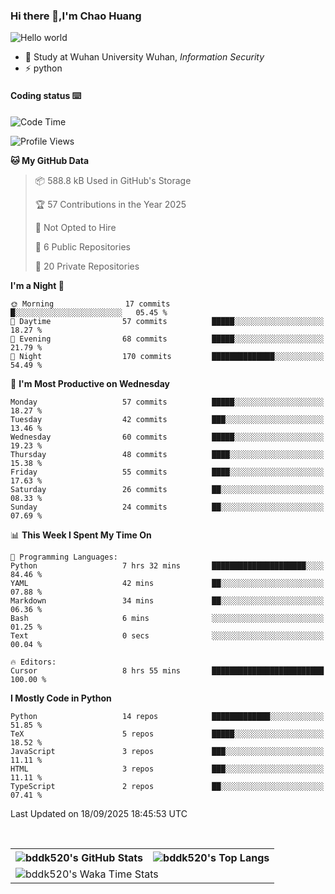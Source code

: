 ### Hi there 👋,I'm Chao Huang


<img src="https://raw.githubusercontent.com/sagar-viradiya/sagar-viradiya/master/resources/banner.png" alt="Hello world">


<br/>


- 🍻  Study at Wuhan University Wuhan, _Information Security_
- ⚡  python



#### Coding status  ⌨️

<!--START_SECTION:waka-->
![Code Time](http://img.shields.io/badge/Code%20Time-921%20hrs%2047%20mins-blue)

![Profile Views](http://img.shields.io/badge/Profile%20Views-0-blue)

**🐱 My GitHub Data** 

> 📦 588.8 kB Used in GitHub's Storage 
 > 
> 🏆 57 Contributions in the Year 2025
 > 
> 🚫 Not Opted to Hire
 > 
> 📜 6 Public Repositories 
 > 
> 🔑 20 Private Repositories 
 > 
**I'm a Night 🦉** 

```text
🌞 Morning                17 commits          █░░░░░░░░░░░░░░░░░░░░░░░░   05.45 % 
🌆 Daytime                57 commits          █████░░░░░░░░░░░░░░░░░░░░   18.27 % 
🌃 Evening                68 commits          █████░░░░░░░░░░░░░░░░░░░░   21.79 % 
🌙 Night                  170 commits         ██████████████░░░░░░░░░░░   54.49 % 
```
📅 **I'm Most Productive on Wednesday** 

```text
Monday                   57 commits          █████░░░░░░░░░░░░░░░░░░░░   18.27 % 
Tuesday                  42 commits          ███░░░░░░░░░░░░░░░░░░░░░░   13.46 % 
Wednesday                60 commits          █████░░░░░░░░░░░░░░░░░░░░   19.23 % 
Thursday                 48 commits          ████░░░░░░░░░░░░░░░░░░░░░   15.38 % 
Friday                   55 commits          ████░░░░░░░░░░░░░░░░░░░░░   17.63 % 
Saturday                 26 commits          ██░░░░░░░░░░░░░░░░░░░░░░░   08.33 % 
Sunday                   24 commits          ██░░░░░░░░░░░░░░░░░░░░░░░   07.69 % 
```


📊 **This Week I Spent My Time On** 

```text
💬 Programming Languages: 
Python                   7 hrs 32 mins       █████████████████████░░░░   84.46 % 
YAML                     42 mins             ██░░░░░░░░░░░░░░░░░░░░░░░   07.88 % 
Markdown                 34 mins             ██░░░░░░░░░░░░░░░░░░░░░░░   06.36 % 
Bash                     6 mins              ░░░░░░░░░░░░░░░░░░░░░░░░░   01.25 % 
Text                     0 secs              ░░░░░░░░░░░░░░░░░░░░░░░░░   00.04 % 

🔥 Editors: 
Cursor                   8 hrs 55 mins       █████████████████████████   100.00 % 
```

**I Mostly Code in Python** 

```text
Python                   14 repos            █████████████░░░░░░░░░░░░   51.85 % 
TeX                      5 repos             █████░░░░░░░░░░░░░░░░░░░░   18.52 % 
JavaScript               3 repos             ███░░░░░░░░░░░░░░░░░░░░░░   11.11 % 
HTML                     3 repos             ███░░░░░░░░░░░░░░░░░░░░░░   11.11 % 
TypeScript               2 repos             ██░░░░░░░░░░░░░░░░░░░░░░░   07.41 % 
```




 Last Updated on 18/09/2025 18:45:53 UTC
<!--END_SECTION:waka-->

<br/>

<table>
  <tr>
    <th>
      <img alt="bddk520's GitHub Stats" src="https://github-readme-stats-git-masterrstaa-rickstaa.vercel.app/api?username=bddk520&show_icons=true&theme=transparent&hide_border=true" align="center" />
    </th>
    <th>
      <img alt="bddk520's Top Langs" src="https://github-readme-stats-git-masterrstaa-rickstaa.vercel.app/api/top-langs/?username=bddk520&layout=compact&theme=transparent&hide_border=true&langs_count=10&hide=CMake" align="center" /> 
    </th>
  </tr>
  <tr>
    <td colspan=2>
      <img alt="bddk520's Waka Time Stats" src="https://github-readme-stats.vercel.app/api/wakatime?username=bddk&hide_border=true&layout=compact&theme=transparent&custom_title=WorkTimeThisWeek&range=last_7_days" align="center"/>
    </td>
  </tr>
</table>
